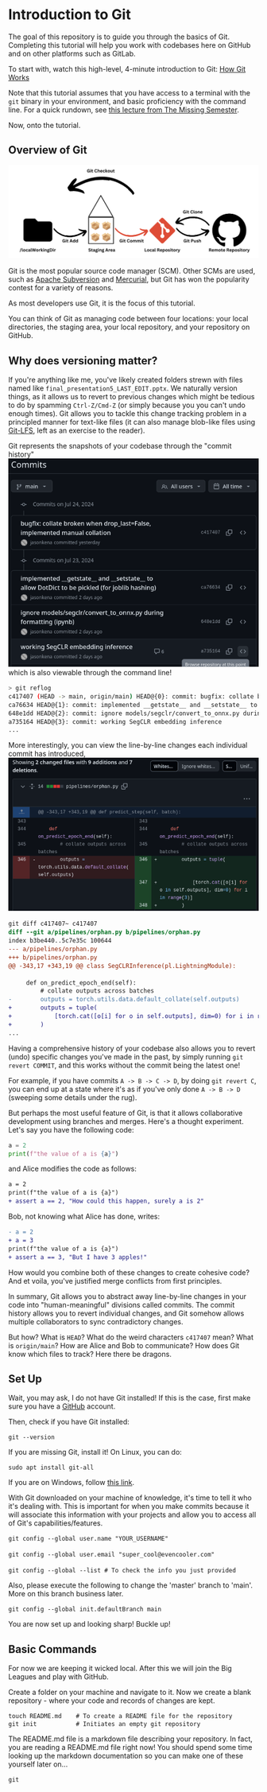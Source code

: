 # Introduction to Git

The goal of this repository is to guide you through the basics of Git. Completing this tutorial will help you work with codebases here on GitHub and on other platforms such as GitLab.

To start with, watch this high-level, 4-minute introduction to Git: [How Git Works](https://www.youtube.com/watch?v=e9lnsKot_SQ)

Note that this tutorial assumes that you have access to a terminal with the `git` binary in your environment, and basic proficiency with the command line. For a quick rundown, see [this lecture from The Missing Semester](https://missing.csail.mit.edu/2020/course-shell/).

Now, onto the tutorial.

## Overview of Git

![Image showing the "four locations" and basic commands Git uses to communicate between the locations.](./images/gitHighLevel.png "How Git Manages Code - at a High Level")

Git is the most popular source code manager (SCM). Other SCMs are used, such as [Apache Subversion](https://subversion.apache.org/) and [Mercurial](https://www.mercurial-scm.org/), but Git has won the popularity contest for a variety of reasons.

As most developers use Git, it is the focus of this tutorial.

You can think of Git as managing code between four locations: your local directories, the staging area, your local repository, and your repository on GitHub.

## Why does versioning matter?
If you're anything like me, you've likely created folders strewn with files named like `final_presentation5_LAST_EDIT.pptx`. We naturally version things, as it allows us to revert to previous changes which might be tedious to do by spamming `Ctrl-Z/Cmd-Z` (or simply because you you can't undo enough times). Git allows you to tackle this change tracking problem in a principled manner for text-like files (it can also manage blob-like files using [Git-LFS](https://git-lfs.com/), left as an exercise to the reader).

Git represents the snapshots of your codebase through the "commit history"
![Sample commit history](./images/sample_commit_history.png)
which is also viewable through the command line!
```bash
> git reflog
c417407 (HEAD -> main, origin/main) HEAD@{0}: commit: bugfix: collate broken when drop_last=False, implemented manual collation
ca76634 HEAD@{1}: commit: implemented __getstate__ and __setstate__ to allow DotDict to be pickled (for joblib hashing)
648e1dd HEAD@{2}: commit: ignore models/segclr/convert_to_onnx.py during formatting (ipynb)
a735164 HEAD@{3}: commit: working SegCLR embedding inference
...
```

More interestingly, you can view the line-by-line changes each individual commit has introduced,
![Sample diff](./images/sample_diff.png)
```diff
git diff c417407~ c417407
diff --git a/pipelines/orphan.py b/pipelines/orphan.py
index b3be440..5c7e35c 100644
--- a/pipelines/orphan.py
+++ b/pipelines/orphan.py
@@ -343,17 +343,19 @@ class SegCLRInference(pl.LightningModule):

     def on_predict_epoch_end(self):
         # collate outputs across batches
-        outputs = torch.utils.data.default_collate(self.outputs)
+        outputs = tuple(
+            [torch.cat([o[i] for o in self.outputs], dim=0) for i in range(3)]
+        )
...
```

Having a comprehensive history of your codebase also allows you to revert (undo) specific changes you've made in the past, by simply running `git revert COMMIT`, and this works without the commit being the latest one!

For example, if you have commits `A -> B -> C -> D`, by doing `git revert C`, you can end up at a state where it's as if you've only done `A -> B -> D` (sweeping some details under the rug).

But perhaps the most useful feature of Git, is that it allows collaborative development using branches and merges. Here's a thought experiment. Let's say you have the following code:
```python
a = 2
print(f"the value of a is {a}")
```
and Alice modifies the code as follows:
```diff
a = 2
print(f"the value of a is {a}")
+ assert a == 2, "How could this happen, surely a is 2"
```
Bob, not knowing what Alice has done, writes:
```diff
- a = 2
+ a = 3
print(f"the value of a is {a}")
+ assert a == 3, "But I have 3 apples!"
```
How would you combine both of these changes to create cohesive code? And et voila, you've justified merge conflicts from first principles.

In summary, Git allows you to abstract away line-by-line changes in your code into "human-meaningful" divisions called commits. The commit history allows you to revert individual changes, and Git somehow allows multiple collaborators to sync contradictory changes.

But how? What is `HEAD`? What do the weird characters `c417407` mean? What is `origin/main`? How are Alice and Bob to communicate? How does Git know which files to track? Here there be dragons.

## Set Up
Wait, you may ask, I do not have Git installed! If this is the case, first make sure you have a [GitHub](https://github.com/) account.

Then, check if you have Git installed:
```
git --version
```

If you are missing Git, install it! On Linux, you can do:
```
sudo apt install git-all
```

If you are on Windows, follow [this link](https://gitforwindows.org/).

With Git downloaded on your machine of knowledge, it's time to tell it who it's dealing with. This is important for when you make commits because it will associate this information with your projects and allow you to access all of Git's capabilities/features.

```
git config --global user.name "YOUR_USERNAME"

git config --global user.email "super_cool@evencooler.com"

git config --global --list # To check the info you just provided
```

Also, please execute the following to change the 'master' branch to 'main'. More on this branch business later.

```
git config --global init.defaultBranch main
```

You are now set up and looking sharp! Buckle up!

## Basic Commands

For now we are keeping it wicked local. After this we will join the Big Leagues and play with GitHub.

Create a folder on your machine and navigate to it. Now we create a blank repository - where your code and records of changes are kept.

```
touch README.md    # To create a README file for the repository
git init           # Initiates an empty git repository
```

The README.md file is a markdown file describing your repository. In fact, you are reading a README.md file right now! You should spend some time looking up the markdown documentation so you can make one of these yourself later on...

```
git 
```

